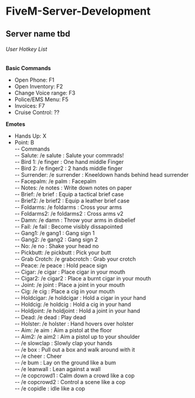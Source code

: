 # FiveM-Server-Development
## Server name tbd

###### User Hotkey List
**Basic Commands**  
- Open Phone: F1  
- Open Inventory: F2  
- Change Voice range: F3
- Police/EMS Menu: F5
- Invoices: F7  
- Cruise Control: ??  

**Emotes**
- Hands Up: X  
- Point: B  
-- Commands  
-- Salute: 		/e salute 		: Salute your commrads!  
-- Bird 1: 		/e finger 		: One hand middle Finger  
-- Bird 2: 		/e finger2 		: 2 hands middle finger  
-- Surrender: 	/e surrender	: Kneeldown hands behind head surrender  
-- Facepalm: 	/e palm			: Facepalm  
-- Notes: 		/e notes		: Write down notes on paper  
-- Brief:		/e brief		: Equip a tactical brief case  
-- Brief2:		/e brief2		: Equip a leather brief case  
-- Foldarms:	/e foldarms		: Cross your arms  
-- Foldarms2: 	/e foldarms2	: Cross arms v2  
-- Damn:		/e damn			: Throw your arms in disbelief  
-- Fail:		/e fail			: Become visibly dissapointed  
-- Gang1:		/e gang1		: Gang sign 1  
-- Gang2:		/e gang2		: Gang sign 2  
-- No:			/e no			: Shake your head no  
-- Pickbutt:	/e pickbutt		: Pick your butt  
-- Grab Crotch:	/e grabcrotch	: Grab your crotch  
-- Peace:		/e peace		: Hold peace sign  
-- Cigar:		/e cigar		: Place cigar in your mouth  
-- Cigar2:		/e cigar2		: Place a burnt cigar in your mouth  
-- Joint:		/e joint		: Place a joint in your mouth  
-- Cig:			/e cig			: Place a cig in your mouth  
-- Holdcigar:	/e holdcigar	: Hold a cigar in your hand  
-- Holdcig:		/e holdcig		: Hold a cig in your hand  
-- Holdjoint:	/e holdjoint	: Hold a joint in your hand  
-- Dead:		/e dead			: Play dead  
-- Holster:		/e holster		: Hand hovers over holster  
-- Aim:			/e aim			: Aim a pistol at the floor  
-- Aim2:		/e aim2			: Aim a pistol up to your shoulder  
-- 				/e slowclap		: Slowly clap your hands  
--				/e box			: Pull out a box and walk around with it  
--				/e cheer		: Cheer  
--				/e bum			: Lay on the ground like a bum  
--				/e leanwall		: Lean against a wall  
--				/e copcrowd1	: Calm down a crowd like a cop  
--				/e copcrowd2	: Control a scene like a cop  
--				/e copidle		: idle like a cop  
